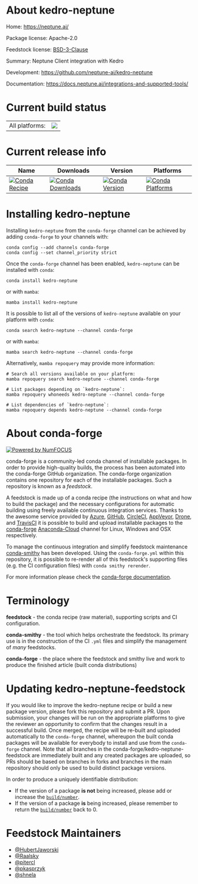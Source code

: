 About kedro-neptune
===================

Home: https://neptune.ai/

Package license: Apache-2.0

Feedstock license: [BSD-3-Clause](https://github.com/conda-forge/kedro-neptune-feedstock/blob/main/LICENSE.txt)

Summary: Neptune Client integration with Kedro

Development: https://github.com/neptune-ai/kedro-neptune

Documentation: https://docs.neptune.ai/integrations-and-supported-tools/

Current build status
====================


<table><tr><td>All platforms:</td>
    <td>
      <a href="https://dev.azure.com/conda-forge/feedstock-builds/_build/latest?definitionId=13622&branchName=main">
        <img src="https://dev.azure.com/conda-forge/feedstock-builds/_apis/build/status/kedro-neptune-feedstock?branchName=main">
      </a>
    </td>
  </tr>
</table>

Current release info
====================

| Name | Downloads | Version | Platforms |
| --- | --- | --- | --- |
| [![Conda Recipe](https://img.shields.io/badge/recipe-kedro--neptune-green.svg)](https://anaconda.org/conda-forge/kedro-neptune) | [![Conda Downloads](https://img.shields.io/conda/dn/conda-forge/kedro-neptune.svg)](https://anaconda.org/conda-forge/kedro-neptune) | [![Conda Version](https://img.shields.io/conda/vn/conda-forge/kedro-neptune.svg)](https://anaconda.org/conda-forge/kedro-neptune) | [![Conda Platforms](https://img.shields.io/conda/pn/conda-forge/kedro-neptune.svg)](https://anaconda.org/conda-forge/kedro-neptune) |

Installing kedro-neptune
========================

Installing `kedro-neptune` from the `conda-forge` channel can be achieved by adding `conda-forge` to your channels with:

```
conda config --add channels conda-forge
conda config --set channel_priority strict
```

Once the `conda-forge` channel has been enabled, `kedro-neptune` can be installed with `conda`:

```
conda install kedro-neptune
```

or with `mamba`:

```
mamba install kedro-neptune
```

It is possible to list all of the versions of `kedro-neptune` available on your platform with `conda`:

```
conda search kedro-neptune --channel conda-forge
```

or with `mamba`:

```
mamba search kedro-neptune --channel conda-forge
```

Alternatively, `mamba repoquery` may provide more information:

```
# Search all versions available on your platform:
mamba repoquery search kedro-neptune --channel conda-forge

# List packages depending on `kedro-neptune`:
mamba repoquery whoneeds kedro-neptune --channel conda-forge

# List dependencies of `kedro-neptune`:
mamba repoquery depends kedro-neptune --channel conda-forge
```


About conda-forge
=================

[![Powered by
NumFOCUS](https://img.shields.io/badge/powered%20by-NumFOCUS-orange.svg?style=flat&colorA=E1523D&colorB=007D8A)](https://numfocus.org)

conda-forge is a community-led conda channel of installable packages.
In order to provide high-quality builds, the process has been automated into the
conda-forge GitHub organization. The conda-forge organization contains one repository
for each of the installable packages. Such a repository is known as a *feedstock*.

A feedstock is made up of a conda recipe (the instructions on what and how to build
the package) and the necessary configurations for automatic building using freely
available continuous integration services. Thanks to the awesome service provided by
[Azure](https://azure.microsoft.com/en-us/services/devops/), [GitHub](https://github.com/),
[CircleCI](https://circleci.com/), [AppVeyor](https://www.appveyor.com/),
[Drone](https://cloud.drone.io/welcome), and [TravisCI](https://travis-ci.com/)
it is possible to build and upload installable packages to the
[conda-forge](https://anaconda.org/conda-forge) [Anaconda-Cloud](https://anaconda.org/)
channel for Linux, Windows and OSX respectively.

To manage the continuous integration and simplify feedstock maintenance
[conda-smithy](https://github.com/conda-forge/conda-smithy) has been developed.
Using the ``conda-forge.yml`` within this repository, it is possible to re-render all of
this feedstock's supporting files (e.g. the CI configuration files) with ``conda smithy rerender``.

For more information please check the [conda-forge documentation](https://conda-forge.org/docs/).

Terminology
===========

**feedstock** - the conda recipe (raw material), supporting scripts and CI configuration.

**conda-smithy** - the tool which helps orchestrate the feedstock.
                   Its primary use is in the construction of the CI ``.yml`` files
                   and simplify the management of *many* feedstocks.

**conda-forge** - the place where the feedstock and smithy live and work to
                  produce the finished article (built conda distributions)


Updating kedro-neptune-feedstock
================================

If you would like to improve the kedro-neptune recipe or build a new
package version, please fork this repository and submit a PR. Upon submission,
your changes will be run on the appropriate platforms to give the reviewer an
opportunity to confirm that the changes result in a successful build. Once
merged, the recipe will be re-built and uploaded automatically to the
`conda-forge` channel, whereupon the built conda packages will be available for
everybody to install and use from the `conda-forge` channel.
Note that all branches in the conda-forge/kedro-neptune-feedstock are
immediately built and any created packages are uploaded, so PRs should be based
on branches in forks and branches in the main repository should only be used to
build distinct package versions.

In order to produce a uniquely identifiable distribution:
 * If the version of a package **is not** being increased, please add or increase
   the [``build/number``](https://docs.conda.io/projects/conda-build/en/latest/resources/define-metadata.html#build-number-and-string).
 * If the version of a package **is** being increased, please remember to return
   the [``build/number``](https://docs.conda.io/projects/conda-build/en/latest/resources/define-metadata.html#build-number-and-string)
   back to 0.

Feedstock Maintainers
=====================

* [@HubertJaworski](https://github.com/HubertJaworski/)
* [@Raalsky](https://github.com/Raalsky/)
* [@pitercl](https://github.com/pitercl/)
* [@pkasprzyk](https://github.com/pkasprzyk/)
* [@shnela](https://github.com/shnela/)

